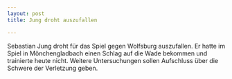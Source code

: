 ```yaml
---
layout: post
title: Jung droht auszufallen

---
```


Sebastian Jung droht für das Spiel gegen Wolfsburg auszufallen. Er hatte im Spiel in Mönchengladbach einen Schlag auf die Wade bekommen und trainierte heute nicht. Weitere Untersuchungen sollen Aufschluss über die Schwere der Verletzung geben.


